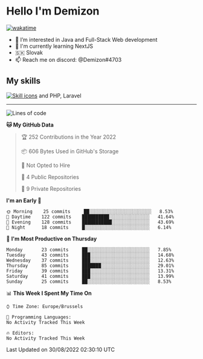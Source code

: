 # Hello I'm Demizon
[![wakatime](https://wakatime.com/badge/user/6ad1949f-d6d7-44f9-9eee-c35e54cc499b.svg)](https://wakatime.com/@6ad1949f-d6d7-44f9-9eee-c35e54cc499b)
- 👀 I’m interested in Java and Full-Stack Web development
- 🌱 I'm currently learning NextJS
- 🇸🇰 Slovak
- 📫 Reach me on discord: @Demizon#4703

## My skills
[![Skill icons](https://skillicons.dev/icons?i=java,js,ts,html,css,react,py,git,docker,linux,mysql,mongo&theme=dark)](https://github.com/Demizon3433) and PHP, Laravel

---

<!--START_SECTION:waka-->
![Lines of code](https://img.shields.io/badge/From%20Hello%20World%20I%27ve%20Written-44%20Thousand%20lines%20of%20code-blue)

**🐱 My GitHub Data** 

> 🏆 252 Contributions in the Year 2022
 > 
> 📦 606 Bytes Used in GitHub's Storage 
 > 
> 🚫 Not Opted to Hire
 > 
> 📜 4 Public Repositories 
 > 
> 🔑 9 Private Repositories  
 > 
**I'm an Early 🐤** 

```text
🌞 Morning    25 commits     ██░░░░░░░░░░░░░░░░░░░░░░░   8.53% 
🌆 Daytime    122 commits    ██████████░░░░░░░░░░░░░░░   41.64% 
🌃 Evening    128 commits    ███████████░░░░░░░░░░░░░░   43.69% 
🌙 Night      18 commits     █░░░░░░░░░░░░░░░░░░░░░░░░   6.14%

```
📅 **I'm Most Productive on Thursday** 

```text
Monday       23 commits     ██░░░░░░░░░░░░░░░░░░░░░░░   7.85% 
Tuesday      43 commits     ███░░░░░░░░░░░░░░░░░░░░░░   14.68% 
Wednesday    37 commits     ███░░░░░░░░░░░░░░░░░░░░░░   12.63% 
Thursday     85 commits     ███████░░░░░░░░░░░░░░░░░░   29.01% 
Friday       39 commits     ███░░░░░░░░░░░░░░░░░░░░░░   13.31% 
Saturday     41 commits     ███░░░░░░░░░░░░░░░░░░░░░░   13.99% 
Sunday       25 commits     ██░░░░░░░░░░░░░░░░░░░░░░░   8.53%

```


📊 **This Week I Spent My Time On** 

```text
⌚︎ Time Zone: Europe/Brussels

💬 Programming Languages: 
No Activity Tracked This Week

🔥 Editors: 
No Activity Tracked This Week

```


 Last Updated on 30/08/2022 02:30:10 UTC
<!--END_SECTION:waka-->
